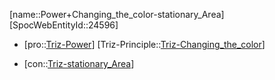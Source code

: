 ﻿---
type: TrizContradiction
aliases:
- Power+Changing_the_color-stationary_Area
license: CC BY-SA 4.0
copyright: https://github.com/SpocWeb
IsDeleted: false
IsReadOnly: false
Confidential: public
tags: 
- Triz/Contradiction
---
[name::Power+Changing_the_color-stationary_Area]
[SpocWebEntityId::24596]
+ [pro::[Triz-Power](tech/Triz/Parameter/Triz-Power.md)]
[Triz-Principle::[Triz-Changing_the_color](tech/Triz/Principle/Triz-Changing_the_color.md)]
- [con::[Triz-stationary_Area](tech/Triz/Parameter/Triz-stationary_Area.md)]

